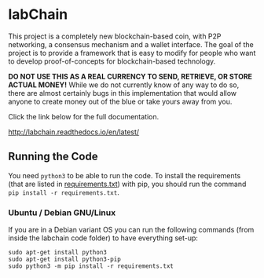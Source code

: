 # labChain

This project is a completely new blockchain-based coin, with P2P networking, a consensus mechanism and a wallet interface. The goal of the project is to provide a framework that is easy to modify for people who want to develop proof-of-concepts for blockchain-based technology.

**DO NOT USE THIS AS A REAL CURRENCY TO SEND, RETRIEVE, OR STORE ACTUAL MONEY!** While we do not currently know of any way to do so, there are almost certainly bugs in this implementation that would allow anyone to create money out of the blue or take yours away from you.

Click the link below for the full documentation.

http://labchain.readthedocs.io/en/latest/

## Running the Code

You need `python3` to be able to run the code.
To install the requirements (that are listed in [requirements.txt](requirements.txt)) with pip, you should run the command `pip install -r requirements.txt`.

### Ubuntu / Debian GNU/Linux

If you are in a Debian variant OS you can run the following commands (from inside the labchain code folder) to have everything set-up:

```
sudo apt-get install python3
sudo apt-get install python3-pip
sudo python3 -m pip install -r requirements.txt
```

